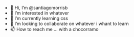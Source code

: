 - 👋 Hi, I’m @santiagomorrisb
- 👀 I’m interested in whatever
- 🌱 I’m currently learning css
- 💞️ I’m looking to collaborate on whatever i whant to learn
- 📫 How to reach me ... with a chocorramo

<!---
santiagomorrisb/santiagomorrisb is a ✨ special ✨ repository because its `README.md` (this file) appears on your GitHub profile.
You can click the Preview link to take a look at your changes.
--->
